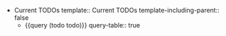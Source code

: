 - Current TODOs
  template:: Current TODOs
  template-including-parent:: false
	- {{query (todo todo)}}
	  query-table:: true
